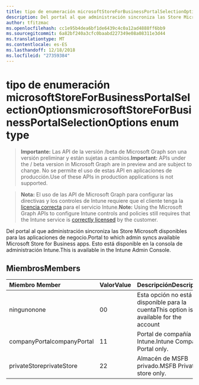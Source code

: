 ```yaml
---
title: tipo de enumeración microsoftStoreForBusinessPortalSelectionOptions
description: Del portal al que administración sincroniza las Store Microsoft disponibles para las aplicaciones de negocio. Esto está disponible en la consola de administración Intune.
author: tfitzmac
ms.openlocfilehash: cc1e95b4dea6bf1de6439c4c0a12ad4888ff6bb9
ms.sourcegitcommit: 6a82bf240a3cfc0baabd227349e08a08311e3d44
ms.translationtype: MT
ms.contentlocale: es-ES
ms.lasthandoff: 12/18/2018
ms.locfileid: "27359384"
---
```

# <a name="microsoftstoreforbusinessportalselectionoptions-enum-type"></a><span data-ttu-id="28389-104">tipo de enumeración microsoftStoreForBusinessPortalSelectionOptions</span><span class="sxs-lookup"><span data-stu-id="28389-104">microsoftStoreForBusinessPortalSelectionOptions enum type</span></span>

> <span data-ttu-id="28389-105">**Importante:** Las API de la versión /beta de Microsoft Graph son una versión preliminar y están sujetas a cambios.</span><span class="sxs-lookup"><span data-stu-id="28389-105">**Important:** APIs under the / beta version in Microsoft Graph are in preview and are subject to change.</span></span> <span data-ttu-id="28389-106">No se permite el uso de estas API en aplicaciones de producción.</span><span class="sxs-lookup"><span data-stu-id="28389-106">Use of these APIs in production applications is not supported.</span></span>

> <span data-ttu-id="28389-107">**Nota:** El uso de las API de Microsoft Graph para configurar las directivas y los controles de Intune requiere que el cliente tenga la [licencia correcta](https://go.microsoft.com/fwlink/?linkid=839381) para el servicio Intune.</span><span class="sxs-lookup"><span data-stu-id="28389-107">**Note:** Using the Microsoft Graph APIs to configure Intune controls and policies still requires that the Intune service is [correctly licensed](https://go.microsoft.com/fwlink/?linkid=839381) by the customer.</span></span>

<span data-ttu-id="28389-108">Del portal al que administración sincroniza las Store Microsoft disponibles para las aplicaciones de negocio.</span><span class="sxs-lookup"><span data-stu-id="28389-108">Portal to which admin syncs available Microsoft Store for Business apps.</span></span> <span data-ttu-id="28389-109">Esto está disponible en la consola de administración Intune.</span><span class="sxs-lookup"><span data-stu-id="28389-109">This is available in the Intune Admin Console.</span></span>
## <a name="members"></a><span data-ttu-id="28389-110">Miembros</span><span class="sxs-lookup"><span data-stu-id="28389-110">Members</span></span>
|<span data-ttu-id="28389-111">Miembro	</span><span class="sxs-lookup"><span data-stu-id="28389-111">Member</span></span>|<span data-ttu-id="28389-112">Valor</span><span class="sxs-lookup"><span data-stu-id="28389-112">Value</span></span>|<span data-ttu-id="28389-113">Descripción</span><span class="sxs-lookup"><span data-stu-id="28389-113">Description</span></span>|
|:---|:---|:---|
|<span data-ttu-id="28389-114">ninguno</span><span class="sxs-lookup"><span data-stu-id="28389-114">none</span></span>|<span data-ttu-id="28389-115">0</span><span class="sxs-lookup"><span data-stu-id="28389-115">0</span></span>|<span data-ttu-id="28389-116">Esta opción no está disponible para la cuenta</span><span class="sxs-lookup"><span data-stu-id="28389-116">This option is not available for the account</span></span>|
|<span data-ttu-id="28389-117">companyPortal</span><span class="sxs-lookup"><span data-stu-id="28389-117">companyPortal</span></span>|<span data-ttu-id="28389-118">1</span><span class="sxs-lookup"><span data-stu-id="28389-118">1</span></span>|<span data-ttu-id="28389-119">Portal de compañía Intune.</span><span class="sxs-lookup"><span data-stu-id="28389-119">Intune Company Portal only.</span></span>|
|<span data-ttu-id="28389-120">privateStore</span><span class="sxs-lookup"><span data-stu-id="28389-120">privateStore</span></span>|<span data-ttu-id="28389-121">2</span><span class="sxs-lookup"><span data-stu-id="28389-121">2</span></span>|<span data-ttu-id="28389-122">Almacén de MSFB privado.</span><span class="sxs-lookup"><span data-stu-id="28389-122">MSFB Private store only.</span></span>|





